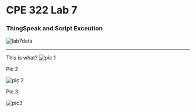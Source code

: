 # CPE 322 Lab 7

### ThingSpeak and Script Exceution

![lab7data](https://github.com/Githubpucci/EE-322/assets/116912039/dbca45da-7a7d-4aa3-82ee-5a9b317546a6)

---


This is what?
![pic 1](https://github.com/Githubpucci/EE-322/assets/116912039/b9dd57de-33e6-4547-a35e-c216abb4e52d)


Pic 2

![pic 2](https://github.com/Githubpucci/EE-322/assets/116912039/8d99b2be-4e7a-436c-93dd-2bf6535ea5dd)


Pic 3

![pic3](https://github.com/Githubpucci/EE-322/assets/116912039/f22176c4-66d9-4647-9d26-44fd83c28679)
